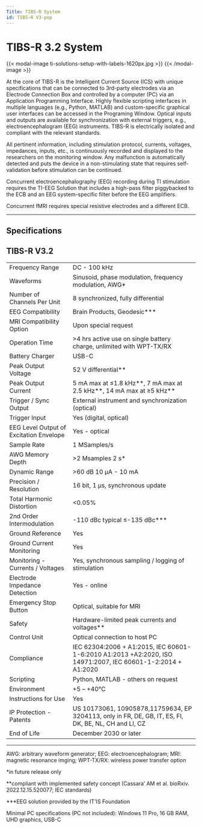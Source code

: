```yaml
---
Title: TIBS-R System
id: TIBS-R V3-pop
---
```

# TIBS-R 3.2 System

{{< modal-image ti-solutions-setup-with-labels-1620px.jpg >}}
{{< /modal-image >}}

At the core of TIBS-R is the Intelligent Current Source (ICS) with unique specifications that can be connected to 3rd-party electrodes via an Electrode Connection Box and controlled by a computer (PC) via an Application Programming Interface. Highly flexible scripting interfaces in multiple languages (e.g., Python, MATLAB) and custom-specific graphical user interfaces can be accessed in the Programing Window. Optical inputs and outputs are available for synchronization with external triggers, e.g., electroencephalogram (EEG) instruments. TIBS-R is electrically isolated and compliant with the relevant standards. 

All pertinent information, including stimulation protocol, currents, voltages, impedances, inputs, etc., is continuously recorded and displayed to the researchers on the monitoring window. Any malfunction is automatically detected and puts the device in a non-stimulating state that requires self-validation before stimulation can be continued.

Concurrent electroencephalography (EEG) recording during TI stimulation requires the TI-EEG Solution that includes a high-pass filter piggybacked to the ECB and an EEG system-specific filter before the EEG amplifiers. 

Concurrent fMRI requires special resistive electrodes and a different ECB. 

---

## Specifications 
## TIBS-R V3.2

|    |            |
|:-----------|:------------|
|Frequency Range|DC - 100 kHz |
|Waveforms|Sinusoid, phase modulation, frequency modulation, AWG* |
|Number of Channels Per Unit|8 synchronized, fully differential |
|EEG Compatibility|Brain Products, Geodesic*** |
|MRI Compatibility Option|Upon special request |
|Operation Time|>4 hrs active use on single battery charge, unlimited with WPT-TX/RX |
|Battery Charger|USB-C
|Peak Output Voltage|52 V differential** |
|Peak Output Current|5 mA max at ≤1.8 kHz**, 7 mA max at 2.5 kHz**, 14 mA max at ≥5 kHz** |
|Trigger / Sync Output|External instrument and synchronization (optical) |
|Trigger Input|Yes (digital, optical) |
|EEG Level Output of Excitation Envelope|Yes - optical |
|Sample Rate|1 MSamples/s |
|AWG Memory Depth|>2 Msamples 2 s* |
|Dynamic Range|>60 dB 10 µA - 10 mA |
|Precision / Resolution|16 bit, 1 µs, synchronous update |
|Total Harmonic Distortion|<0.05% |
|2nd Order Intermodulation|-110 dBc typical ≤-135 dBc*** |
|Ground Reference|Yes |
|Ground Current Monitoring|Yes |
|Monitoring - Currents / Voltages|Yes, synchronous sampling / logging of stimulation |
|Electrode Impedance Detection|Yes - online |
|Emergency Stop Button|Optical, suitable for MRI |
|Safety|Hardware-limited peak currents and voltages** |
|Control Unit|Optical connection to host PC |
|Compliance|IEC 62304:2006 + A1:2015, IEC 60601-1-6:2010 A1:2013 +A2:2020, ISO 14971:2007, IEC 60601-1-2:2014 + A1:2020 |
|Scripting|Python, MATLAB - others on request |
|Environment|+5 – +40°C |
|Instructions for Use|Yes |
|IP Protection - Patents|US 10173061, 10905878,11759634, EP 3204113, only in FR, DE, GB, IT, ES, FI, DK, BE, NL, CH and LI, CZ |
End of Life|December 2030 or later |

---

AWG: arbitrary waveform generator; EEG: electroencephalogram; MRI: magnetic resonance imging; WPT-TX/RX: wireless power transfer option

*in future release only

**compliant with implemented safety concept (Cassara’ AM et al. bioRxiv. 2022.12.15.520077; IEC standards)

***EEG solution provided by the IT'IS Foundation

Minimal PC specifications (PC not included): Windows 11 Pro, 16 GB RAM, UHD graphics, USB-C
